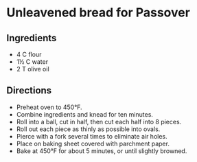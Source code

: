 # Unleavened bread for Passover

## Ingredients
- 4 C flour
- 1&frac12; C water
- 2 T olive oil

## Directions
- Preheat oven to 450&deg;F.
- Combine ingredients and knead for ten minutes.
- Roll into a ball, cut in half, then cut each half into 8 pieces.
- Roll out each piece as thinly as possible into ovals.
- Pierce with a fork several times to eliminate air holes.
- Place on baking sheet covered with parchment paper.
- Bake at 450&deg;F for about 5 minutes, or until slightly browned.
